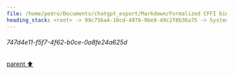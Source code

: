 ```yaml
---
file: /home/pedro/Documents/chatgpt_export/Markdown/Formalized CFFI bindings for JPEG XL C interface.md
heading_stack: <root> -> 99c756a4-10cd-4976-9be9-49c2f8b36a75 -> System -> 4fd70df5-846e-4e1d-a059-858ee14a15b4 -> System -> aaa2a67b-8d69-4ed1-a62a-fe469ca0e47f -> User -> 747d4e11-f5f7-4f62-b0ce-0a8fe24a625d
---
```

###### 747d4e11-f5f7-4f62-b0ce-0a8fe24a625d
[parent ⬆️](#aaa2a67b-8d69-4ed1-a62a-fe469ca0e47f)
